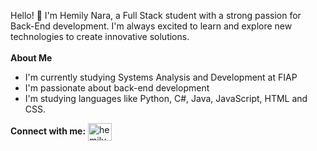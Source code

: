 
Hello! 👋 I'm Hemily Nara, a Full Stack student with a strong passion for Back-End development. I'm always excited to learn and explore new technologies to create innovative solutions.
<br>
<br>
<b>About Me</b>
<br>
- I'm currently studying Systems Analysis and Development at FIAP
- I'm passionate about back-end development
- I'm studying languages like Python, C#, Java, JavaScript, HTML and CSS.

<b>Connect with me:</b>
<a href="https://linkedin.com/in/hemilynara" target="blank"><img align="center" src="https://raw.githubusercontent.com/rahuldkjain/github-profile-readme-generator/master/src/images/icons/Social/linked-in-alt.svg" alt="hemilyprofile" height="28" width="38" /></a>
